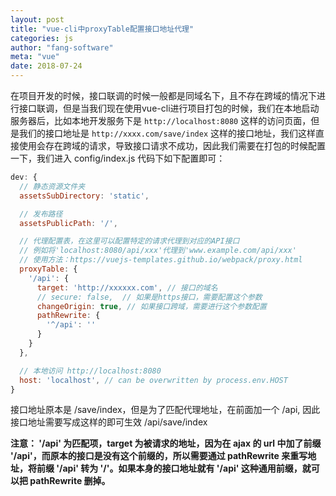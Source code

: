 ```yaml
---
layout: post
title: "vue-cli中proxyTable配置接口地址代理"
categories: js
author: "fang-software"
meta: "vue"
date: 2018-07-24
---
```


在项目开发的时候，接口联调的时候一般都是同域名下，且不存在跨域的情况下进行接口联调，但是当我们现在使用vue-cli进行项目打包的时候，我们在本地启动服务器后，比如本地开发服务下是 `http://localhost:8080` 这样的访问页面，但是我们的接口地址是 `http://xxxx.com/save/index` 这样的接口地址，我们这样直接使用会存在跨域的请求，导致接口请求不成功，因此我们需要在打包的时候配置一下，我们进入 config/index.js 代码下如下配置即可：
``` js
dev: {
  // 静态资源文件夹
  assetsSubDirectory: 'static',

  // 发布路径
  assetsPublicPath: '/',

  // 代理配置表，在这里可以配置特定的请求代理到对应的API接口
  // 例如将'localhost:8080/api/xxx'代理到'www.example.com/api/xxx'
  // 使用方法：https://vuejs-templates.github.io/webpack/proxy.html
  proxyTable: {
    '/api': {
      target: 'http://xxxxxx.com', // 接口的域名
      // secure: false,  // 如果是https接口，需要配置这个参数
      changeOrigin: true, // 如果接口跨域，需要进行这个参数配置
      pathRewrite: {
        '^/api': ''
      }
    }
  },

  // 本地访问 http://localhost:8080
  host: 'localhost', // can be overwritten by process.env.HOST
}
```
接口地址原本是 /save/index，但是为了匹配代理地址，在前面加一个 /api,  因此接口地址需要写成这样的即可生效 /api/save/index

**注意： '/api' 为匹配项，target 为被请求的地址，因为在 ajax 的 url 中加了前缀 '/api'，而原本的接口是没有这个前缀的，所以需要通过 pathRewrite 来重写地址，将前缀 '/api' 转为 '/'。如果本身的接口地址就有 '/api' 这种通用前缀，就可以把 pathRewrite 删掉。**